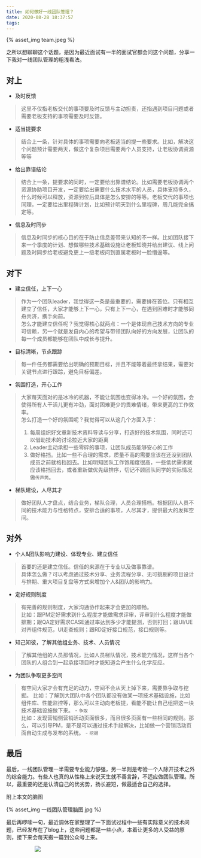 ```yaml
---
title: 如何做好一线团队管理？
date: 2020-08-28 18:37:57
tags:
---
```


{% asset_img team.jpeg %}

之所以想聊聊这个话题，是因为最近面试有一半的面试官都会问这个问题，分享一下我对一线团队管理的粗浅看法。

## 对上

- 及时反馈
> 这里不仅指老板交代的事项要及时反馈与主动担责，还指遇到项目问题或者需要老板支持的事项需要及时反馈。

- 适当提要求
> 结合上一条，针对具体的事项需要向老板适当的提一些要求。比如，解决这个问题预计需要两天，做这个复杂项目需要两个人员支持，让老板协调资源等等

- 给出靠谱结论
> 结合上一条，提要求的同时，一定要给出靠谱结论。比如需要老板协调两个资源协助项目开发，一定要给出需要什么技术水平的人员，具体支持多久，什么时候可以释放，资源到位后具体是怎么安排的等等。老板交代的事项也同理，一定要给出里程碑计划，比如预计明天到什么里程碑，周几能完全搞定等。

- 信息及时同步
> 信息及时同步的核心目的在于防止信息差带来认知的不一样。比如团队接下来一个季度的计划、想做哪些技术基础设施让老板知晓并给出建议、线上问题及时同步给老板避免更上一级老板问到直属老板时一脸懵逼等。

## 对下

- 建立信任，上下一心
> 作为一个团队leader，我觉得这一条是最重要的，需要排在首位。只有相互建立了信任，大家才能够上下一心，只有上下一心，在遇到困难时才能够同舟共济，携手向前。  
> 怎么才能建立信任呢？我觉得核心就两点：一个是体现自己技术方向的专业可信赖，另一个就是发自内心的希望与带领团队向好的方向发展，让团队的每一个成员都能够在团队中成长与提升。

- 目标清晰，节点跟踪
> 每一件任务都需要给出明确的预期目标，并且不能等着最终拿结果，需要对关键节点进行跟踪，避免目标偏差。

- 氛围打造，开心工作
> 大家每天面对的是冰冷的机器，不能让氛围也变得冰冷。一个好的氛围，会使得所有人干活儿更有冲劲，面对困难更少的畏难情绪，带来更高的工作效率。  
> 怎么打造一个好的氛围呢？我觉得可以从这几个方面入手：
> 1. 每周组织好文章新技术资料导读与分享，打造好的技术氛围，同时还可以借助技术的讨论拉近大家的距离
> 2. Leader主动承担一些零碎的事项，让团队成员能够安心的工作
> 3. 做好格挡。比如一些不合理的需求，质量不高的需要应该在还没到团队成员之前就格挡回去。比如明知团队工作饱和度很高，一些低优需求就应该格挡回去，或者重新做优先级排序，切记不顾团队同学的实际情况做`传声筒`。


- 梯队建设，人尽其才
> 做好团队人才盘点，结合业务，梯队合理，人员合理搭档。根据团队人员不同的技术能力与性格特点，安排合适的事项，人尽其才，提供最大的发挥空间。

## 对外

- 个人&团队影响力建设、体现专业、建立信任
> 首要的还是建立信任。信任的来源在于专业以及做事靠谱。  
> 具体怎么做？可以考虑通过技术分享、业务流程分享、无可挑剔的项目设计与排期、重大项目复盘等方式来增加个人&团队的影响力。

- 定好规则制度
> 有完善的规则制度，大家沟通协作起来才会更加的顺畅。  
> 比如：跟PM定好需求到什么程度才能做需求评审，评审到什么程度才能做排期；跟QA定好需求CASE通过率达到多少才能提测，否则打回；跟UI/UE对齐组件规范，UI走查规则；跟RD定好接口规范，接口规则等。

- 知己知彼，了解其他组业务、技术、人员情况
> 了解其他组的人员那情况，比如人员梯队情况，技术能力情况，这样当各个团队的人组合到一起承接项目时才能知道会产生什么化学反应。

- 为团队争取更多空间
> 有空间大家才会有充足的动力，空间不会从天上掉下来，需要靠争取与挖掘。
> 比如：了解到大团队中各个团队都没有做某一项技术基础设施，比如组件库、性能监控等，那么可以主动向老板提，看能不能让自己组把这一块技术基础设施做下来。 - `争取`  
> 比如：发现营销侧营销活动页面很多，而且很多页面有一些相同的规则。那么，可以引导PM，是不是可以通过技术手段解决，比如做一个营销活动页面自动生成与发布的系统。 - `挖掘`  


## 最后
最后，一线团队管理一半需要专业能力够强，另一半则是考验一个人除开技术之外的综合能力。有些人也真的从性格上来说天生就不善言辞，不适应做团队管理。所以，最重要的还是认清自己的优劣势，扬长避短，做最适合自己的选择。

附上本文的脑图

{% asset_img 一线团队管理脑图.jpg %}

最后再啰嗦一句，最近调休在家整理了一下面试过程中一些有实际意义的技术问题，已经发布在了blog上，这些问题都是一些小点，本着让更多的人受益的原则，接下来会每天搬一篇到公众号上来。

<div style="width:70%;margin:auto">
<img src='http://muchstudy.com/2020/04/04/聊聊一线开发的基本素养/公众号二维码.gif'>
</div>
